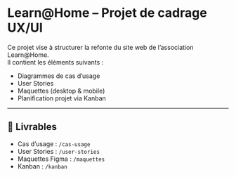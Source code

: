 # Learn@Home – Projet de cadrage UX/UI

Ce projet vise à structurer la refonte du site web de l’association Learn@Home.  
Il contient les éléments suivants :

- Diagrammes de cas d’usage
- User Stories
- Maquettes (desktop & mobile)
- Planification projet via Kanban

---

## 📎 Livrables
- Cas d’usage : `/cas-usage`
- User Stories : `/user-stories`
- Maquettes Figma : `/maquettes`
- Kanban : `/kanban`
